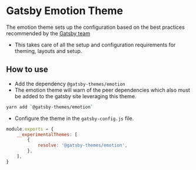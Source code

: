 # Gatsby Emotion Theme

The emotion theme sets up the configuration based on the best practices recommended by the [Gatsby team](https://www.gatsbyjs.org/docs/emotion/)

- This takes care of all the setup and configuration requirements for theming, layouts and setup.

## How to use

- Add the dependency `@gatsby-themes/emotion`
- The emotion theme will warn of the peer dependencies which also must be added to the gatsby site leveraging this theme.

```bash
yarn add `@gatsby-themes/emotion`
```
- Configure the theme in the `gatsby-config.js` file.

```javascript
module.exports = {
	__experimentalThemes: [
		{
			resolve: '@gatsby-themes/emotion',
		},
	],
}
```
